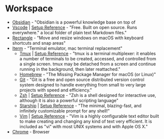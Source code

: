 # Workspace

- [Obsidian](https://obsidian.md) - "Obsidian is a powerful knowledge base on top of
- [Vscode](https://code.visualstudio.com/) | [Setup Reference](vscode_setup.md) - "Free. Built on open source. Runs everywhere."
a local folder of plain text Markdown files."
- [Rectangle](https://github.com/rxhanson/Rectangle) - "Move and resize windows on macOS with keyboard shortcuts and snap areas"
- [Iterm](https://iterm2.com) - "Terminal emulator, mac terminal replacement"
  - [Tmux](https://github.com/tmux/tmux) | [Setup Reference](tmux_setup.md) - "tmux is a terminal multiplexer: it enables a number of terminals to be created, accessed, and controlled from a single screen. tmux may be detached from a screen and continue running in the background, then later reattached."
  - [Homebrew](https://brew.sh/) - "The Missing Package Manager for macOS (or Linux)"
  - [Git](https://git-scm.com/) - "Git is a free and open source distributed version control system designed to handle everything from small to very large projects with speed and efficiency."
  - [Zsh](https://www.zsh.org/) | [Setup Reference](zsh_setup.md) - "Zsh is a shell designed for interactive use, although it is also a powerful scripting language"
  - [Starship](https://starship.rs/) | [Setup Reference](starship_setup.md) - "The minimal, blazing-fast, and infinitely customizable prompt for any shell!"
  - [Vim](https://www.vim.org/) | [Setup Reference](vim_setup.sh) - "Vim is a highly configurable text editor built to make creating and changing any kind of text very efficient. It is included as "vi" with most UNIX systems and with Apple OS X."
- [Chrome](https://www.google.com/chrome) - Browser
